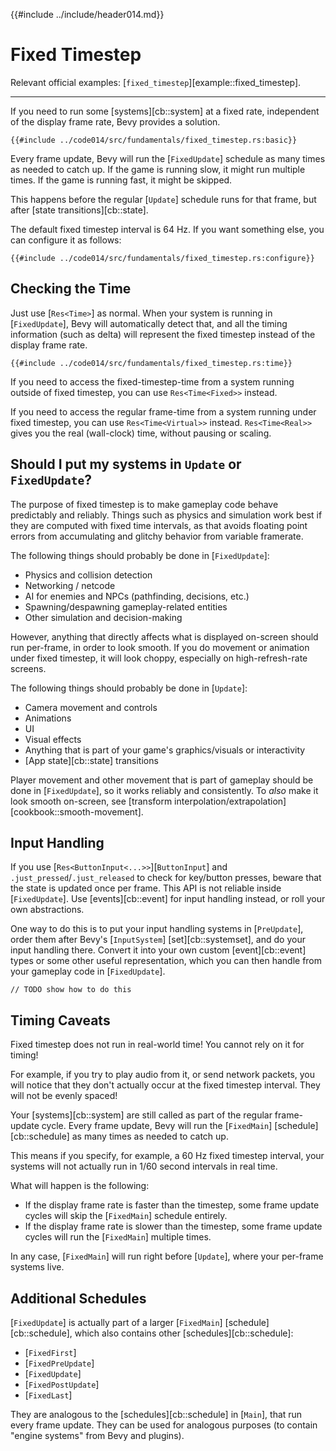 {{#include ../include/header014.md}}

# Fixed Timestep

Relevant official examples:
[`fixed_timestep`][example::fixed_timestep].

---

If you need to run some [systems][cb::system] at a fixed rate, independent
of the display frame rate, Bevy provides a solution.

```rust,no_run,noplayground
{{#include ../code014/src/fundamentals/fixed_timestep.rs:basic}}
```

Every frame update, Bevy will run the [`FixedUpdate`] schedule as many times as
needed to catch up. If the game is running slow, it might run multiple times. If
the game is running fast, it might be skipped.

This happens before the regular [`Update`] schedule runs for that frame, but
after [state transitions][cb::state].

The default fixed timestep interval is 64 Hz. If you want something else,
you can configure it as follows:

```rust,no_run,noplayground
{{#include ../code014/src/fundamentals/fixed_timestep.rs:configure}}
```

## Checking the Time

Just use [`Res<Time>`] as normal. When your system is running in
[`FixedUpdate`], Bevy will automatically detect that, and all the timing
information (such as delta) will represent the fixed timestep instead of the
display frame rate.

```rust,no_run,noplayground
{{#include ../code014/src/fundamentals/fixed_timestep.rs:time}}
```

If you need to access the fixed-timestep-time from a system running outside
of fixed timestep, you can use `Res<Time<Fixed>>` instead.

If you need to access the regular frame-time from a system running under
fixed timestep, you can use `Res<Time<Virtual>>` instead. `Res<Time<Real>>`
gives you the real (wall-clock) time, without pausing or scaling.

## Should I put my systems in `Update` or `FixedUpdate`?

The purpose of fixed timestep is to make gameplay code behave predictably
and reliably. Things such as physics and simulation work best if they are
computed with fixed time intervals, as that avoids floating point errors
from accumulating and glitchy behavior from variable framerate.

The following things should probably be done in [`FixedUpdate`]:
 - Physics and collision detection
 - Networking / netcode
 - AI for enemies and NPCs (pathfinding, decisions, etc.)
 - Spawning/despawning gameplay-related entities
 - Other simulation and decision-making

However, anything that directly affects what is displayed on-screen should
run per-frame, in order to look smooth. If you do movement or animation under
fixed timestep, it will look choppy, especially on high-refresh-rate screens.

The following things should probably be done in [`Update`]:
 - Camera movement and controls
 - Animations
 - UI
 - Visual effects
 - Anything that is part of your game's graphics/visuals or interactivity
 - [App state][cb::state] transitions

Player movement and other movement that is part of gameplay
should be done in [`FixedUpdate`], so it works reliably and
consistently. To *also* make it look smooth on-screen, see [transform
interpolation/extrapolation][cookbook::smooth-movement].

## Input Handling

If you use [`Res<ButtonInput<...>>`][`ButtonInput`] and
`.just_pressed`/`.just_released` to check for key/button presses, beware that
the state is updated once per frame. This API is not reliable inside
[`FixedUpdate`]. Use [events][cb::event] for input handling instead, or roll
your own abstractions.

One way to do this is to put your input handling systems in [`PreUpdate`], order
them after Bevy's [`InputSystem`] [set][cb::systemset], and do your input
handling there. Convert it into your own custom [event][cb::event] types or some
other useful representation, which you can then handle from your gameplay code
in [`FixedUpdate`].

```rust,no_run,noplayground
// TODO show how to do this
```

## Timing Caveats

Fixed timestep does not run in real-world time! You cannot rely on it for timing!

For example, if you try to play audio from it, or send network packets, you will
notice that they don't actually occur at the fixed timestep interval. They will
not be evenly spaced!

Your [systems][cb::system] are still called as part of the regular frame-update
cycle. Every frame update, Bevy will run the [`FixedMain`]
[schedule][cb::schedule] as many times as needed to catch up.

This means if you specify, for example, a 60 Hz fixed timestep interval, your
systems will not actually run in 1/60 second intervals in real time.

What will happen is the following:
 - If the display frame rate is faster than the timestep, some frame update cycles
   will skip the [`FixedMain`] schedule entirely.
 - If the display frame rate is slower than the timestep, some frame update cycles
   will run the [`FixedMain`] multiple times.

In any case, [`FixedMain`] will run right before
[`Update`], where your per-frame systems live.

## Additional Schedules

[`FixedUpdate`] is actually part of a larger [`FixedMain`]
[schedule][cb::schedule], which also contains other [schedules][cb::schedule]:

 - [`FixedFirst`]
 - [`FixedPreUpdate`]
 - [`FixedUpdate`]
 - [`FixedPostUpdate`]
 - [`FixedLast`]

They are analogous to the [schedules][cb::schedule] in [`Main`], that run every
frame update. They can be used for analogous purposes (to contain "engine
systems" from Bevy and plugins).
